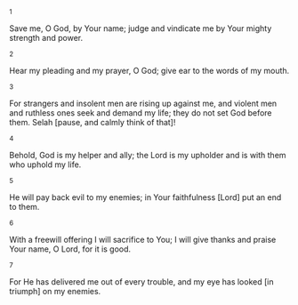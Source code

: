 <sup>1</sup> 

Save me, O God, by Your name; judge and vindicate me by Your mighty strength and power. 

<sup>2</sup> 

Hear my pleading and my prayer, O God; give ear to the words of my mouth. 

<sup>3</sup> 

For strangers and insolent men are rising up against me, and violent men and ruthless ones seek and demand my life; they do not set God before them. Selah [pause, and calmly think of that]! 

<sup>4</sup> 

Behold, God is my helper and ally; the Lord is my upholder and is with them who uphold my life. 

<sup>5</sup> 

He will pay back evil to my enemies; in Your faithfulness [Lord] put an end to them. 

<sup>6</sup> 

With a freewill offering I will sacrifice to You; I will give thanks and praise Your name, O Lord, for it is good. 

<sup>7</sup> 

For He has delivered me out of every trouble, and my eye has looked [in triumph] on my enemies.